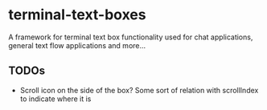 # terminal-text-boxes
A framework for terminal text box functionality used for chat applications, general text flow applications and more...

## TODOs
- Scroll icon on the side of the box? Some sort of relation with scrollIndex to indicate where it is
